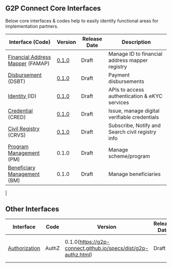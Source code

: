 ## G2P Connect Core Interfaces 

Below core interfaces & codes help to easily identity functional areas for implementation partners. 

| Interface (Code) | Version | Release Date | Description | 
| ---------- | ----| ---- | -------------------- |
| [Financial Address Mapper](./FinancialAddressMapper.md) (FAMAP) | [0.1.0](https://g2p-connect.github.io/specs/dist/g2p-mapper.html) | Draft | Manage ID to financial address mapper registry | 
| [Disbursement](./Disbursement.md) (DSBT) | [0.1.0](https://g2p-connect.github.io/specs/dist/g2p-disburse.html) | Draft | Payment disbursements |
| [Identity ](./Identity.md) (ID) | [0.1.0](https://g2p-connect.github.io/specs/dist/g2p-identity.html) | Draft | APIs to access authentication & eKYC services |
| [Credential](./Credential.md) (CRED) | [0.1.0](https://g2p-connect.github.io/specs/dist/g2p-credential.html) | Draft | Issue, manage digital verifiable credentials |
| [Civil Registry](./CivilRegistry.md) (CRVS) | [0.1.0](https://g2p-connect.github.io/specs/dist/g2p-crvs.html) | Draft | Subscribe, Notify and Search civil registry info | 
| [Program Management](./ProgramManagement.md) (PM) | 0.1.0 | Draft | Manage scheme/program | 
| [Beneficiary Management](./BeneficiaryManagement.md) (BM) | 0.1.0 | Draft | Manage beneficiaries |
| 

## Other Interfaces  

| Interface | Code | Version | Release Date | Description | 
| --------- | -------------- | ------- | ------------ | ----------- |
| [Authorization](./Authorization.md) | AuthZ | 0.1.0(https://g2p-connect.github.io/specs/dist/g2p-authz.html) |Draft | OAuth2 compliant authz token to connect | 